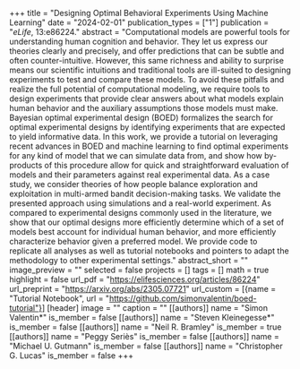 +++
title = "Designing Optimal Behavioral Experiments Using Machine Learning"
date = "2024-02-01"
publication_types = ["1"]
publication = "_eLife_, 13:e86224."
abstract = "Computational models are powerful tools for understanding human cognition and behavior. They let us express our theories clearly and precisely, and offer predictions that can be subtle and often counter-intuitive. However, this same richness and ability to surprise means our scientific intuitions and traditional tools are ill-suited to designing experiments to test and compare these models. To avoid these pitfalls and realize the full potential of computational modeling, we require tools to design experiments that provide clear answers about what models explain human behavior and the auxiliary assumptions those models must make. Bayesian optimal experimental design (BOED) formalizes the search for optimal experimental designs by identifying experiments that are expected to yield informative data. In this work, we provide a tutorial on leveraging recent advances in BOED and machine learning to find optimal experiments for any kind of model that we can simulate data from, and show how by-products of this procedure allow for quick and straightforward evaluation of models and their parameters against real experimental data. As a case study, we consider theories of how people balance exploration and exploitation in multi-armed bandit decision-making tasks. We validate the presented approach using simulations and a real-world experiment. As compared to experimental designs commonly used in the literature, we show that our optimal designs more efficiently determine which of a set of models best account for individual human behavior, and more efficiently characterize behavior given a preferred model. We provide code to replicate all analyses as well as tutorial notebooks and pointers to adapt the methodology to other experimental settings."
abstract_short = ""
image_preview = ""
selected = false
projects = []
tags = []
math = true
highlight = false
url_pdf = "https://elifesciences.org/articles/86224"
url_preprint = "https://arxiv.org/abs/2305.07721"
url_custom = [{name = "Tutorial Notebook", url = "https://github.com/simonvalentin/boed-tutorial"}]
[header]
image = ""
caption = ""
[[authors]]
	name = "Simon Valentin*"
	is_member = false
[[authors]]
	name = "Steven Kleinegesse*"
	is_member = false
[[authors]]
	name = "Neil R. Bramley"
	is_member = true
[[authors]]
	name = "Peggy Seriès"
	is_member = false
[[authors]]
	name = "Michael U. Gutmann"
	is_member = false
[[authors]]
	name = "Christopher G. Lucas"
	is_member = false
+++

